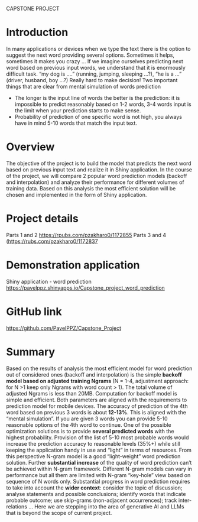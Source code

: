 CAPSTONE PROJECT

# Introduction
In many applications or devices when we type the text there is the option to suggest the next word providing several options. Sometimes it helps, sometimes it makes you crazy …
If we imagine ourselves predicting next word based on previous input words, we understand that it is enormously difficult task. 
“my dog is ….” (running, jumping, sleeping …?), “he is a …” (driver, husband, boy …?) Really hard to make decision!
Two important things that are clear from mental simulation of words prediction
- The longer is the input line of words the better is the prediction: it is impossible to predict reasonably based on 1-2 words, 3-4 words input is the limit when your prediction starts to make sense.
- Probability of prediction of one specific word is not high, you always have in mind 5-10 words that match the input text.

# Overview
The objective of the project is to build the model that predicts the next word based on previous input text and realize it in Shiny application.
In the course of the project, we will compare 2 popular word prediction models (backoff and interpolation) and analyze their performance for different volumes of training data.
Based on this analysis the most efficient solution will be chosen and implemented in the form of Shiny application.

# Project details
Parts 1 and 2 https://rpubs.com/pzakharo0/1172855
Parts 3 and 4 (https://rubs.com/pzakharo0/1172837

# Demonstration application
Shiny application - word prediction
https://pavelppz.shinyapps.io/Capstone_project_word_prediction

# GitHub link
https://github.com/PavelPPZ/Capstone_Project

# Summary
Based on the results of analysis the most efficient model for word prediction out of considered ones (backoff and interpolation) is the simple **backoff model based on adjusted training Ngrams** (N = 1-4, adjustment approach: for N >1 keep only Ngrams with word count > 1). 
The total volume of adjusted Ngrams is less than 20MB. Computation for backoff model is simple and efficient. Both parameters are aligned with the requirements to prediction model for mobile devices.
The accuracy of prediction of the 4th word based on previous 3 words is about **12-13%**. This is aligned with the “mental simulation”. If you are given 3 words you can provide 5-10 reasonable options of the 4th word to continue.
One of the possible optimization solutions is to provide **several predicted words** with the highest probability. Provision of the list of 5-10 most probable words would increase the prediction accuracy to reasonable levels (35%+) while still keeping the application handy in use and “light” in terms of resources. From this perspective N-gram model is a good “light-weight” word prediction solution.
Further **substantial increase** of the quality of word prediction can’t be achieved within N-gram framework. Different N-gram models can vary in performance but all them are limited with N-gram “key-hole” view based on sequence of N words only. 
Substantial progress in word prediction requires to take into account the **wider context**: consider the topic of discussion; analyse statements and possible conclusions; identify words that indicate probable outcome; use skip-grams (non-adjacent occurrences); track inter-relations  … Here we are stepping into the area of generative AI and LLMs that is beyond the scope of current project.
